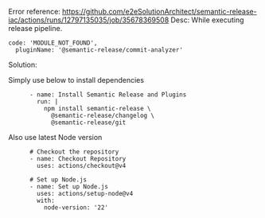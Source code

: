 
Error reference: https://github.com/e2eSolutionArchitect/semantic-release-iac/actions/runs/12797135035/job/35678369508 
Desc: While executing release pipeline.
```
code: 'MODULE_NOT_FOUND',
  pluginName: '@semantic-release/commit-analyzer'
```

Solution:

Simply use below to install dependencies
```
      - name: Install Semantic Release and Plugins
        run: |
          npm install semantic-release \
            @semantic-release/changelog \
            @semantic-release/git
```

Also use latest Node version

```
      # Checkout the repository
      - name: Checkout Repository
        uses: actions/checkout@v4

      # Set up Node.js
      - name: Set up Node.js
        uses: actions/setup-node@v4
        with:
          node-version: '22'
```
